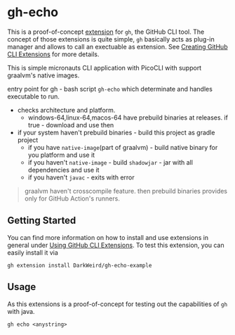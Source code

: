 # gh-echo

This is a proof-of-concept [extension](https://github.blog/2021-08-24-github-cli-2-0-includes-extensions/) for `gh`, the GitHub CLI tool.
The concept of those extensions is quite simple, `gh` basically acts as plug-in manager and allows to call an exectuable as extension. 
See [Creating GitHub CLI Extensions](https://docs.github.com/en/github-cli/github-cli/creating-github-cli-extensions) for more details.


This is simple micronauts CLI application with PicoCLI with support graalvm's native images.

entry point for gh - bash script `gh-echo` which determinate and handles executable to run.
   * checks architecture and platform.
     * windows-64,linux-64,macos-64 have prebuild binaries at releases. if true - download and use then
   * if your system haven't prebuild binaries - build this project as gradle project 
      * if you have `native-image`(part of graalvm) - build native binary for you platform and use it
      * if you haven't `native-image` - build `shadowjar` - jar with all dependencies and use it
      * if you haven't `javac` - exits with error

> graalvm haven't crosscompile feature. then prebuild binaries provides only for GitHub Action's runners. 

## Getting Started

You can find more information on how to install and use extensions in general under [Using GitHub CLI Extensions](https://docs.github.com/en/github-cli/github-cli/using-github-cli-extensions).
To test this extension, you can easily install it via 

```
gh extension install DarkWeird/gh-echo-example
```

## Usage

As this extensions is a proof-of-concept for testing out the capabilities of `gh` with java.

```
gh echo <anystring>
```

